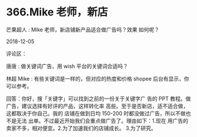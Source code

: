 # 366.Mike 老师，新店

芒果超人 : Mike 老师，新店铺新产品适合做广告吗？效果 如何呢？

2018-12-05

评论区：

唐唐 : 做关键词广告，用 wish 平台的关键词合适吗？

林超 Mike : 有些关键词是一样的，但对应的热度和价格 shopee 后台有显示，你可以参考。

回答：你好，搜「关键字」可以找到之前的一份关于关键字广 告的 PPT 教程。做广告，建议选择有好评的产品，这样转化率 高些。至于是否新店，适不适合做，这都取决于你自己。我的 店铺在做到日均 150-200 时都没做过广告，所以不做也不是无法 出单。不过最近开始我们会重点做广告了。理由如下：1.现在 用广告的卖家不多，相对便宜。2.为了加速我们的店铺成长。 3.为了研究。